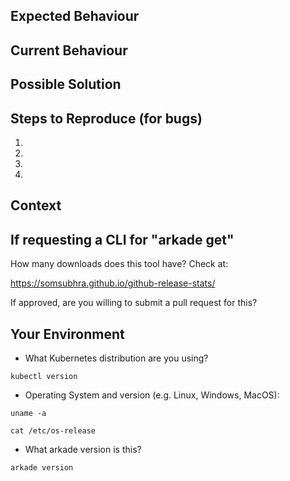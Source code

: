 <!--- Provide a general summary of the issue in the Title above -->

## Expected Behaviour
<!--- If you're describing a bug, tell us what should happen -->
<!--- If you're suggesting a change/improvement, tell us how it should work -->

## Current Behaviour
<!--- If describing a bug, tell us what happens instead of the expected behavior -->
<!--- If suggesting a change/improvement, explain the difference from current behavior -->

## Possible Solution
<!--- Not obligatory, but suggest a fix/reason for the bug, -->
<!--- or ideas how to implement the addition or change -->

## Steps to Reproduce (for bugs)
<!--- Provide a link to a live example, or an unambiguous set of steps to -->
<!--- reproduce this bug. Include code to reproduce, if relevant -->
1.
2.
3.
4.

## Context

<!--- How has this issue affected you? What are you trying to accomplish? -->
<!--- What would happen if this issue was not resolved for you in some way? -->
<!--- Providing context helps us come up with a solution that is most useful in the real world -->

## If requesting a CLI for "arkade get"

How many downloads does this tool have? Check at: 

https://somsubhra.github.io/github-release-stats/

If approved, are you willing to submit a pull request for this?

## Your Environment

* What Kubernetes distribution are you using?

```
kubectl version
```

* Operating System and version (e.g. Linux, Windows, MacOS):

```
uname -a

cat /etc/os-release
```

* What arkade version is this?

```
arkade version
```
